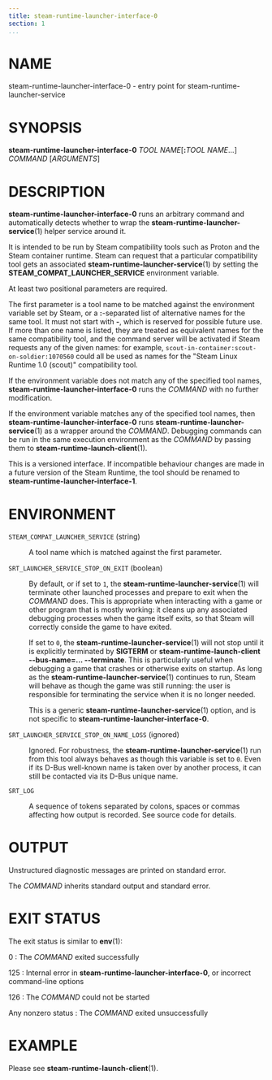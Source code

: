 ```yaml
---
title: steam-runtime-launcher-interface-0
section: 1
...
```


<!-- This document:
Copyright © 2020-2022 Collabora Ltd.
SPDX-License-Identifier: MIT
-->

# NAME

steam-runtime-launcher-interface-0 - entry point for steam-runtime-launcher-service

# SYNOPSIS

**steam-runtime-launcher-interface-0**
*TOOL NAME*[**:**_TOOL NAME_...]
*COMMAND* [*ARGUMENTS*]

# DESCRIPTION

**steam-runtime-launcher-interface-0** runs an arbitrary command and
automatically detects whether to wrap the
**steam-runtime-launcher-service**(1) helper service around it.

It is intended to be run by Steam compatibility tools such as Proton
and the Steam container runtime.
Steam can request that a particular compatibility tool gets an associated
**steam-runtime-launcher-service**(1) by setting the
**STEAM_COMPAT_LAUNCHER_SERVICE** environment variable.

At least two positional parameters are required.

The first parameter is a tool name to be matched against the environment
variable set by Steam, or a **:**-separated list of alternative names
for the same tool.
It must not start with **-**, which is reserved for possible future use.
If more than one name is listed, they are treated as equivalent names for
the same compatibility tool, and the command server will be activated
if Steam requests any of the given names: for example,
`scout-in-container:scout-on-soldier:1070560` could all be used as names
for the "Steam Linux Runtime 1.0 (scout)" compatibility tool.

If the environment variable does not match any of the specified tool
names, **steam-runtime-launcher-interface-0** runs the *COMMAND*
with no further modification.

If the environment variable matches any of the specified tool names,
then **steam-runtime-launcher-interface-0** runs
**steam-runtime-launcher-service**(1) as a wrapper around the *COMMAND*.
Debugging commands can be run in the same execution environment
as the *COMMAND* by passing them to **steam-runtime-launch-client**(1).

This is a versioned interface.
If incompatible behaviour changes are made in a future
version of the Steam Runtime, the tool should be renamed to
**steam-runtime-launcher-interface-1**.

# ENVIRONMENT

<dl>
<dt>

`STEAM_COMPAT_LAUNCHER_SERVICE` (string)

</dt><dd>

A tool name which is matched against the first parameter.

</dd>
<dt>

`SRT_LAUNCHER_SERVICE_STOP_ON_EXIT` (boolean)

</dt><dd>

By default, or if set to `1`, the **steam-runtime-launcher-service**(1)
will terminate other launched processes and prepare to exit when
the *COMMAND* does.
This is appropriate when interacting with a game or other program
that is mostly working: it cleans up any associated debugging
processes when the game itself exits, so that Steam will correctly
conside the game to have exited.

If set to `0`, the **steam-runtime-launcher-service**(1) will not
stop until it is explicitly terminated by **SIGTERM** or
**steam-runtime-launch-client --bus-name=... --terminate**.
This is particularly useful when debugging a game that crashes or
otherwise exits on startup.
As long as the **steam-runtime-launcher-service**(1) continues
to run, Steam will behave as though the game was still running:
the user is responsible for terminating the service when it is no
longer needed.

This is a generic **steam-runtime-launcher-service**(1) option,
and is not specific to **steam-runtime-launcher-interface-0**.

</dd>
<dt>

`SRT_LAUNCHER_SERVICE_STOP_ON_NAME_LOSS` (ignored)

</dt><dd>

Ignored.
For robustness, the **steam-runtime-launcher-service**(1) run from
this tool always behaves as though this variable is set to `0`.
Even if its D-Bus well-known name is taken over by another process,
it can still be contacted via its D-Bus unique name.

</dd>
<dt>

`SRT_LOG`

</dt><dd>

A sequence of tokens separated by colons, spaces or commas
affecting how output is recorded. See source code for details.

</dd>
</dl>

# OUTPUT

Unstructured diagnostic messages are printed on standard error.

The *COMMAND* inherits standard output and standard error.

# EXIT STATUS

The exit status is similar to **env**(1):

0
:   The *COMMAND* exited successfully

125
:   Internal error in **steam-runtime-launcher-interface-0**,
    or incorrect command-line options

126
:   The *COMMAND* could not be started

Any nonzero status
:   The *COMMAND* exited unsuccessfully

# EXAMPLE

Please see **steam-runtime-launch-client**(1).

<!-- vim:set sw=4 sts=4 et: -->

